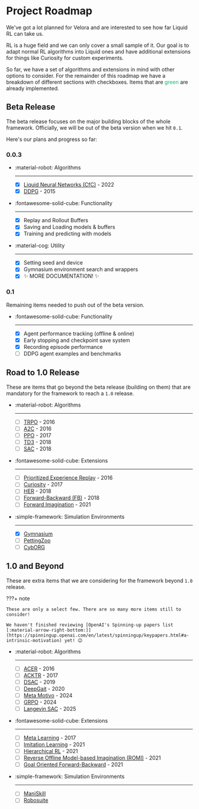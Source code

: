 # Project Roadmap

We've got a lot planned for Velora and are interested to see how far Liquid RL can take us.

RL is a huge field and we can only cover a small sample of it. Our goal is to adapt normal RL algorithms into Liquid ones and have additional extensions for things like Curiosity for custom experiments.

So far, we have a set of algorithms and extensions in mind with other options to consider. For the remainder of this roadmap we have a breakdown of different sections with checkboxes. Items that are <span style="color: #0FBB68;">green</span> are already implemented.

## Beta Release

The beta release focuses on the major building blocks of the whole framework. Officially, we will be out of the beta version when we hit `0.1`.

Here's our plans and progress so far:

### 0.0.3

<div class="grid cards" markdown>

- :material-robot: Algorithms

    ---

    - [x] [Liquid Neural Networks (CfC)](https://www.nature.com/articles/s42256-022-00556-7) - 2022
    - [x] [DDPG](https://arxiv.org/abs/1509.02971) - 2015

- :fontawesome-solid-cube: Functionality

    ---

    - [x] Replay and Rollout Buffers
    - [x] Saving and Loading models & buffers
    - [x] Training and predicting with models

</div>

<div class="grid cards" markdown>

- :material-cog: Utility

    ---

    - [x] Setting seed and device
    - [x] Gymnasium environment search and wrappers
    - [x] ✨ MORE DOCUMENTATION! ✨

</div>

### 0.1

Remaining items needed to push out of the beta version.

<div class="grid cards" markdown>

- :fontawesome-solid-cube: Functionality

    ---

    - [x] Agent performance tracking (offline & online)
    - [x] Early stopping and checkpoint save system
    - [x] Recording episode performance
    - [ ] DDPG agent examples and benchmarks

</div>

## Road to 1.0 Release

These are items that go beyond the beta release (building on them) that are mandatory for the framework to reach a `1.0` release.

<div class="grid cards" markdown>

- :material-robot: Algorithms

    ---

    - [ ] [TRPO](https://arxiv.org/abs/1502.05477) - 2016
    - [ ] [A2C](https://arxiv.org/abs/1602.01783) - 2016
    - [ ] [PPO](https://arxiv.org/abs/1707.06347) - 2017
    - [ ] [TD3](https://arxiv.org/abs/1802.09477v3) - 2018
    - [ ] [SAC](https://arxiv.org/abs/1801.01290) - 2018

- :fontawesome-solid-cube: Extensions

    ---

    - [ ] [Prioritized Experience Replay](https://arxiv.org/abs/1511.05952) - 2016
    - [ ] [Curiosity](https://arxiv.org/abs/1705.05363) - 2017
    - [ ] [HER](https://arxiv.org/abs/1707.01495) - 2018
    - [ ] [Forward-Backward (FB)](https://arxiv.org/abs/1803.10227) - 2018
    - [ ] [Forward Imagination](https://arxiv.org/abs/2110.00188) - 2021

</div>

<div class="grid cards" markdown>

- :simple-framework: Simulation Environments

    ---

    - [x] [Gymnasium](https://gymnasium.farama.org/)
    - [ ] [PettingZoo](https://pettingzoo.farama.org/index.html)
    - [ ] [CybORG](https://github.com/cage-challenge/CybORG)

</div>

## 1.0 and Beyond

These are extra items that we are considering for the framework beyond `1.0` release.

???+ note

    These are only a select few. There are so many more items still to consider! 
    
    We haven't finished reviewing [OpenAI's Spinning-up papers list [:material-arrow-right-bottom:]](https://spinningup.openai.com/en/latest/spinningup/keypapers.html#a-intrinsic-motivation) yet! 😉

<div class="grid cards" markdown>

- :material-robot: Algorithms

    ---

    - [ ] [ACER](https://arxiv.org/abs/1611.01224) - 2016
    - [ ] [ACKTR](https://arxiv.org/abs/1708.05144) - 2017
    - [ ] [DSAC](https://arxiv.org/abs/2004.14547) - 2019
    - [ ] [DeepGait](https://arxiv.org/abs/1909.08399) - 2020
    - [ ] [Meta Motivo](https://metamotivo.metademolab.com/) - 2024
    - [ ] [GRPO](https://arxiv.org/abs/2402.03300) - 2024
    - [ ] [Langevin SAC](https://openreview.net/forum?id=FvQsk3la17) - 2025

- :fontawesome-solid-cube: Extensions

    ---

    - [ ] [Meta Learning](https://arxiv.org/abs/1611.05763) - 2017
    - [ ] [Imitation Learning](https://arxiv.org/abs/2108.04763) - 2021
    - [ ] [Hierarchical RL](https://arxiv.org/abs/2101.06521) - 2021
    - [ ] [Reverse Offline Model-based Imagination (ROMI)](https://arxiv.org/abs/2110.00188) - 2021
    - [ ] [Goal Oriented Forward-Backward](https://arxiv.org/abs/2103.07945) - 2021

</div>

<div class="grid cards" markdown>

- :simple-framework: Simulation Environments

    ---

    - [ ] [ManiSkill](https://www.maniskill.ai/)
    - [ ] [Robosuite](https://robosuite.ai/docs/overview.html)

</div>

